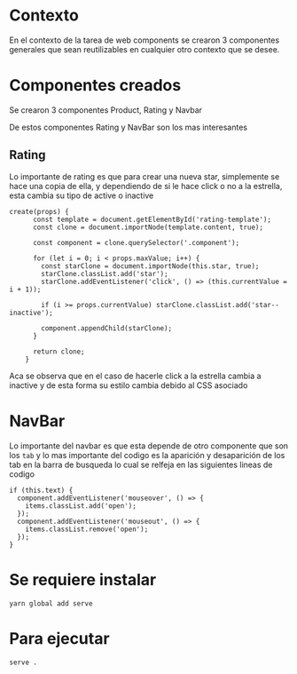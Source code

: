 # Contexto
En el contexto de la tarea de web components se crearon 3 componentes generales que sean reutilizables en cualquier otro contexto que se desee.

# Componentes creados
 Se crearon 3 componentes Product, Rating y Navbar

 De estos componentes Rating y NavBar son los mas interesantes

 ## Rating

 Lo importante de rating es que para crear una nueva star, simplemente se hace una copia de ella, y dependiendo de si le hace click o no a la estrella, esta cambia su tipo de active o inactive

```
create(props) {
      const template = document.getElementById('rating-template');
      const clone = document.importNode(template.content, true);

      const component = clone.querySelector('.component');

      for (let i = 0; i < props.maxValue; i++) {
        const starClone = document.importNode(this.star, true);
        starClone.classList.add('star');
        starClone.addEventListener('click', () => (this.currentValue = i + 1));

        if (i >= props.currentValue) starClone.classList.add('star--inactive');

        component.appendChild(starClone);
      }

      return clone;
    }

```
Aca se observa que en el caso de hacerle click a la estrella cambia a inactive y de esta forma su estilo cambia debido al CSS asociado

# NavBar

Lo importante del navbar es que esta depende de otro componente que son los `tab` y lo mas importante del codigo es la aparición y desaparición de los tab en la barra de busqueda lo cual se relfeja en las siguientes lineas de codigo

```
if (this.text) {
  component.addEventListener('mouseover', () => {
    items.classList.add('open');
  });
  component.addEventListener('mouseout', () => {
    items.classList.remove('open');
  });
}
```

# Se requiere instalar

```
yarn global add serve
```

# Para ejecutar

```
serve .
```